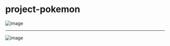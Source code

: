 # project-pokemon
 
![image](https://user-images.githubusercontent.com/86115647/206469851-fed757ea-11bf-4483-ad2d-e2f7f68e21de.png)

----

![image](https://user-images.githubusercontent.com/86115647/206470034-e48ee051-a502-4d0a-81a2-6b160f904242.png)

